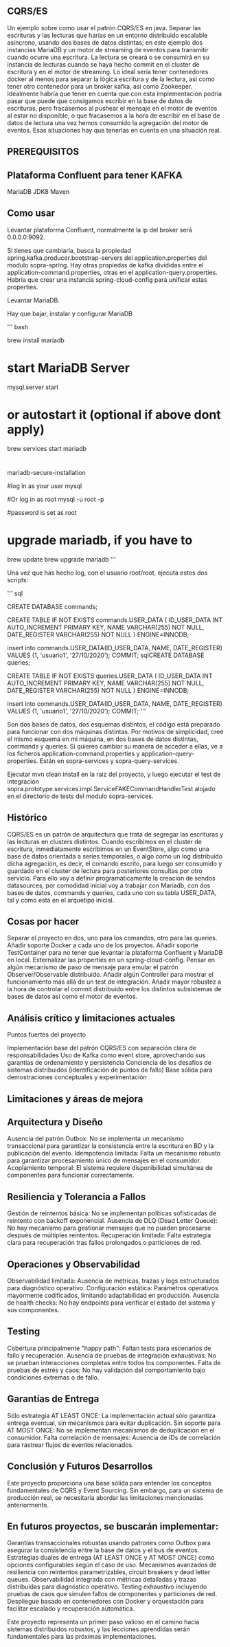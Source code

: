 ## CQRS/ES
Un ejemplo sobre como usar el patrón CQRS/ES en java. Separar las escrituras y las lecturas que harías en un entorno distribuido escalable asíncrono, usando dos bases de datos distintas, en este ejemplo dos instancias MariaDB y un motor de streaming de eventos para transmitir cuando ocurre una escritura. La lectura se creará o se consumirá en su instancia de lecturas cuando se haya hecho commit en el cluster de escritura y en el motor de streaming.
Lo ideal sería tener contenedores docker al menos para separar la lógica escritura y de la lectura, así como tener otro contenedor para un broker kafka, así como Zookeeper. Idealmente habría que tener en cuenta que con esta implementación podría pasar que puede que consigamos escribir en la base de datos de escrituras, pero fracasemos al pushear el mensaje en el motor de eventos al estar no disponible, o que fracasemos a la hora de escribir en el base de datos de lectura una vez hemos consumido la agregación del motor de eventos. Esas situaciones hay que tenerlas en cuenta en una situación real.

## PREREQUISITOS

## Plataforma Confluent para tener KAFKA
MariaDB
JDK8
Maven

## Como usar

Levantar plataforma Confluent, normalmente la ip del broker será 0.0.0.0:9092.

Si tienes que cambiarla, busca la propiedad spring.kafka.producer.bootstrap-servers del application.properties del modulo sopra-spring.
Hay otras propiedas de kafka divididas entre el application-command.properties, otras en el application-query.properties.
Habría que crear una instancia spring-cloud-config para unificar estas properties.


Levantar MariaDB.

Hay que bajar, instalar y configurar MariaDB

'''
bash

brew install mariadb

# start MariaDB Server
mysql.server start

# or autostart it (optional if above dont apply)
brew services start mariadb

# 
mariadb-secure-installation

#log in as your user
mysql

#Or log in as root 
mysql -u root -p

#password is set as root

# upgrade mariadb, if you have to
brew update
brew upgrade mariadb
'''

Una vez que has hecho log, con el usuario root/root, ejecuta estos dos scripts:

'''
sql

CREATE DATABASE commands;

CREATE TABLE IF NOT EXISTS commands.USER_DATA (
    ID_USER_DATA INT AUTO_INCREMENT PRIMARY KEY,
    NAME VARCHAR(255) NOT NULL,
    DATE_REGISTER VARCHAR(255) NOT NULL
)  ENGINE=INNODB;

insert into commands.USER_DATA(ID_USER_DATA, NAME, DATE_REGISTER)
VALUES (1, 'usuario1', '27/10/2020');
COMMIT;
sqlCREATE DATABASE queries;

CREATE TABLE IF NOT EXISTS queries.USER_DATA (
    ID_USER_DATA INT AUTO_INCREMENT PRIMARY KEY,
    NAME VARCHAR(255) NOT NULL,
    DATE_REGISTER VARCHAR(255) NOT NULL
)  ENGINE=INNODB;

insert into commands.USER_DATA(ID_USER_DATA, NAME, DATE_REGISTER)
VALUES (1, 'usuario1', '27/10/2020');
COMMIT;
'''

Son dos bases de datos, dos esquemas distintos, el código está preparado para funcionar con dos máquinas distintas.
Por motivos de simplicidad, creé el mismo esquema en mi máquina, en dos bases de datos distintas, commands y queries.
Si quieres cambiar su manera de acceder a ellas, ve a los ficheros application-command.properties y application-query-properties.
Están en sopra-services y sopra-query-services.

Ejecutar mvn clean install en la raiz del proyecto, y luego ejecutar el test de integración sopra.prototype.services.impl.ServiceFAKECommandHandlerTest alojado en el directorio de tests del modulo sopra-services.

## Histórico
CQRS/ES es un patrón de arquitectura que trata de segregar las escrituras y las lecturas en clusters distintos.
Cuando escribimos en el cluster de escritura, inmediatamente escribimos en un EventStore, algo como una base de datos
orientada a series temporales, o algo como un log distribuido dicha agregación, es decir, el comando escrito, para
luego ser consumido y guardado en el cluster de lectura para posteriores consultas por otro servicio.
Para ello voy a definir programaticamente la creacion de sendos datasources, por comodidad inicial voy a trabajar con
Mariadb, con dos bases de datos, commands y queries, cada uno con su tabla USER_DATA, tal y como está en el arquetipo
inicial.

## Cosas por hacer

Separar el proyecto en dos, uno para los comandos, otro para las queries.
Añadir soporte Docker a cada uno de los proyectos.
Añadir soporte TestContainer para no tener que levantar la plataforma Confluent y MariaDB en local.
Externalizar las properties en un spring-cloud-config.
Pensar en algún mecanismo de paso de mensaje para emular el patrón Observer/Observable distribuido.
Añadir algún Controller para mostrar el funcionamiento más allá de un test de integración.
Añadir mayor robustez a la hora de controlar el commit distribuido entre los distintos subsistemas de bases de datos así como el motor de eventos.

## Análisis crítico y limitaciones actuales
Puntos fuertes del proyecto

Implementación base del patrón CQRS/ES con separación clara de responsabilidades
Uso de Kafka como event store, aprovechando sus garantías de ordenamiento y persistencia
Conciencia de los desafíos de sistemas distribuidos (identificación de puntos de fallo)
Base sólida para demostraciones conceptuales y experimentación

## Limitaciones y áreas de mejora
## Arquitectura y Diseño

Ausencia del patrón Outbox: No se implementa un mecanismo transaccional para garantizar la consistencia entre la escritura en BD y la publicación del evento.
Idempotencia limitada: Falta un mecanismo robusto para garantizar procesamiento único de mensajes en el consumidor.
Acoplamiento temporal: El sistema requiere disponibilidad simultánea de componentes para funcionar correctamente.

## Resiliencia y Tolerancia a Fallos

Gestión de reintentos básica: No se implementan políticas sofisticadas de reintento con backoff exponencial.
Ausencia de DLQ (Dead Letter Queue): No hay mecanismo para gestionar mensajes que no pueden procesarse después de múltiples reintentos.
Recuperación limitada: Falta estrategia clara para recuperación tras fallos prolongados o particiones de red.

## Operaciones y Observabilidad

Observabilidad limitada: Ausencia de métricas, trazas y logs estructurados para diagnóstico operativo.
Configuración estática: Parámetros operativos mayormente codificados, limitando adaptabilidad en producción.
Ausencia de health checks: No hay endpoints para verificar el estado del sistema y sus componentes.

## Testing

Cobertura principalmente "happy path": Faltan tests para escenarios de fallo y recuperación.
Ausencia de pruebas de integración exhaustivas: No se prueban interacciones completas entre todos los componentes.
Falta de pruebas de estrés y caos: No hay validación del comportamiento bajo condiciones extremas o de fallo.

## Garantías de Entrega

Sólo estrategia AT LEAST ONCE: La implementación actual sólo garantiza entrega eventual, sin mecanismos para evitar duplicación.
Sin soporte para AT MOST ONCE: No se implementan mecanismos de deduplicación en el consumidor.
Falta correlación de mensajes: Ausencia de IDs de correlación para rastrear flujos de eventos relacionados.

## Conclusión y Futuros Desarrollos
Este proyecto proporciona una base sólida para entender los conceptos fundamentales de CQRS y Event Sourcing. Sin embargo, para un sistema de producción real, se necesitaría abordar las limitaciones mencionadas anteriormente.

## En futuros proyectos, se buscarán implementar:

Garantías transaccionales robustas usando patrones como Outbox para asegurar la consistencia entre la base de datos y el bus de eventos.
Estrategias duales de entrega (AT LEAST ONCE y AT MOST ONCE) como opciones configurables según el caso de uso.
Mecanismos avanzados de resiliencia con reintentos parametrizables, circuit breakers y dead letter queues.
Observabilidad integrada con métricas detalladas y trazas distribuidas para diagnóstico operativo.
Testing exhaustivo incluyendo pruebas de caos que simulen fallos de componentes y particiones de red.
Despliegue basado en contenedores con Docker y orquestación para facilitar escalado y recuperación automática.

Este proyecto representa un primer paso valioso en el camino hacia sistemas distribuidos robustos, y las lecciones aprendidas serán fundamentales para las próximas implementaciones.
